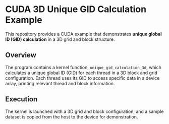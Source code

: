 # CUDA 3D Unique GID Calculation Example

This repository provides a CUDA example that demonstrates **unique global ID (GID) calculation** in a 3D grid and block structure.

## Overview

The program contains a kernel function, `unique_gid_calculation_3d`, which calculates a unique global ID (GID) for each thread in a 3D block and grid configuration. Each thread uses its GID to access specific data in a device array, printing relevant thread and block information.

## Execution

The kernel is launched with a 3D grid and block configuration, and a sample dataset is copied from the host to the device for demonstration.


